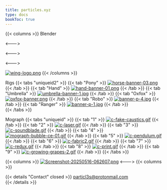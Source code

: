 ```yaml
---
title: particles.xyz
type: docs
bookToc: true
---
```


{{< columns >}}
Blender

<--->

<--->


<--->

[![wing-logo.png](https://i.postimg.cc/7xsrLTJR/wing-logo.png)](winged_female)
{{< /columns >}}


Rigs
{{< tabs "uniqueid2" >}}
{{< tab "Pony" >}}
[![horse-banner-03.png](https://i.postimg.cc/4NGv4W0x/horse-banner-03.png)](/horse_rig/)
{{< /tab >}}
{{< tab "Hand" >}}
[![hand-banner-01.png](https://i.postimg.cc/5byZt3Gs/hand-banner-01.png)](/hand_rig/)
{{< /tab >}}
{{< tab "Umbrella" >}}
[![umbrella-banner-1.jpg](https://i.postimg.cc/q4cGrQrQ/umbrella-banner-1.jpg)](/umbrella_rig/)
{{< /tab >}}
{{< tab "Oxfox" >}}
[![oxfox-banner.png](https://i.postimg.cc/dJBsZH3y/oxfox-banner.png)](/oxfox_rig/)
{{< /tab >}}
{{< tab "Robo" >}}
[![banner-p-4.jpg](https://i.postimg.cc/syphXwb8/banner-p-4.jpg)](/robo_rig/)
{{< /tab >}}
{{< tab "Ranger" >}}
[![banner-p-1.jpg](https://i.postimg.cc/7PyJ92Jm/banner-p-1.jpg)](/ranger_rig/)
{{< /tab >}}\
{{< /tabs >}}

Mograph
{{< tabs "uniqueid" >}}
{{< tab "1" >}}
[![c-fake-caustics.gif](https://i.postimg.cc/cxZc7bK1/c-fake-caustics.gif)](fake_caustics)
{{< /tab >}}
{{< tab "2" >}}
[![c-laser.gif](https://i.postimg.cc/5JkqvJyw/c-laser.gif)](/laser)
{{< /tab >}}
{{< tab "3" >}}
[![c-soundblade.gif](https://i.postimg.cc/QXjbQYFd/c-soundblade.gif)](soundblade)
{{< /tab >}}
{{< tab "4" >}}
[![mograph-bubble-ce-01.gif](https://i.postimg.cc/NBP95JhT/mograph-bubble-ce-01.gif)](bubble)
{{< /tab >}}
{{< tab "5" >}}
[![c-pendulum.gif](https://i.postimg.cc/B3gPtHxL/c-pendulum.gif)](infinite_pendulum)
{{< /tab >}}
{{< tab "6" >}}
[![c-fabric2.gif](https://i.postimg.cc/gc0dRYLn/c-fabric2.gif)](fabric_weave)
{{< /tab >}}
{{< tab "7" >}}
[![c-redux.gif](https://i.postimg.cc/hDhqG608/c-redux.gif)](redux)
{{< /tab >}}
{{< tab "8" >}}
[![c-print.gif](https://i.postimg.cc/y6Kdrp8c/c-print.gif)](print_3d)
{{< /tab >}}
{{< tab "9" >}}
[![c-growing-grapes-2.gif](https://i.postimg.cc/38wQyp27/c-growing-grapes-2.gif)](growing_grapes)
{{< /tab >}}
{{< /tabs >}}


{{< columns >}}
[![Screenshot-20250516-062607.png](https://i.postimg.cc/vGFb7c3d/Screenshot-20250516-062607.png)](/)
<--->
{{< columns >}}















{{< details "Contact" closed >}}
particl3s@protonmail.com  
{{< /details >}}
